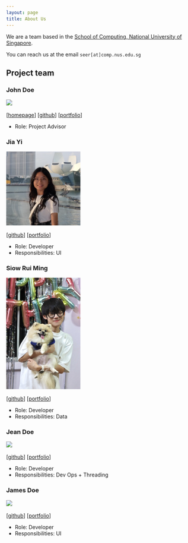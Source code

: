 ```yaml
---
layout: page
title: About Us
---
```


We are a team based in the [School of Computing, National University of Singapore](https://www.comp.nus.edu.sg).

You can reach us at the email `seer[at]comp.nus.edu.sg`

## Project team

### John Doe

<img src="images/johndoe.png" width="200px">

[[homepage](http://www.comp.nus.edu.sg/~damithch)]
[[github](https://github.com/johndoe)]
[[portfolio](team/johndoe.md)]

- Role: Project Advisor

### Jia Yi

<img src="images/jiayi-gallium369.png" width="200px">

[[github](http://github.com/jiayi-gallium369)]
[[portfolio](team/jiayi-gallium369.md)]

- Role: Developer
- Responsibilities: UI


### Siow Rui Ming

<img src="images/ruiming97.png.jpg" width="200px">

[[github](http://github.com/ruiming97)] 
[[portfolio](team/ruiming97.md)]

- Role: Developer
- Responsibilities: Data

### Jean Doe

<img src="images/johndoe.png" width="200px">

[[github](http://github.com/johndoe)]
[[portfolio](team/johndoe.md)]

- Role: Developer
- Responsibilities: Dev Ops + Threading

### James Doe

<img src="images/johndoe.png" width="200px">

[[github](http://github.com/johndoe)]
[[portfolio](team/johndoe.md)]

- Role: Developer
- Responsibilities: UI
